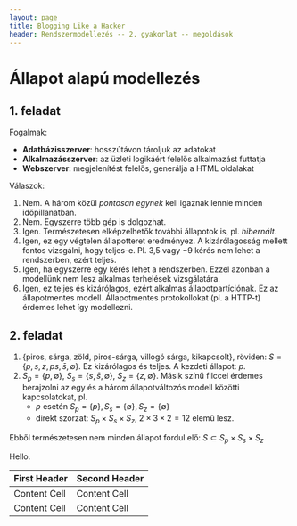 ```yaml
---
layout: page
title: Blogging Like a Hacker
header: Rendszermodellezés -- 2. gyakorlat -- megoldások
---
```


# Állapot alapú modellezés

## 1. feladat

Fogalmak:

* **Adatbázisszerver**: hosszútávon tároljuk az adatokat
* **Alkalmazásszerver**: az üzleti logikáért felelős alkalmazást futtatja
* **Webszerver**: megjelenítést felelős, generálja a HTML oldalakat

Válaszok:

1. Nem. A három közül *pontosan egynek* kell igaznak lennie minden időpillanatban.
1. Nem. Egyszerre több gép is dolgozhat.
1. Igen. Természetesen elképzelhetők további állapotok is, pl. *hibernált*.
1. Igen, ez egy végtelen állapotteret eredményez. A kizárólagosság mellett fontos vizsgálni, hogy teljes-e. Pl. 3,5 vagy $-9$ kérés nem lehet a rendszerben, ezért teljes.
1. Igen, ha egyszerre egy kérés lehet a rendszerben. Ezzel azonban a modellünk nem lesz alkalmas terhelések vizsgálatára.
1. Igen, ez teljes és kizárólagos, ezért alkalmas állapotpartíciónak. Ez az állapotmentes modell. Állapotmentes protokollokat (pl. a HTTP-t) érdemes lehet így modellezni.

## 2. feladat

1. {piros, sárga, zöld, piros-sárga, villogó sárga, kikapcsolt}, röviden: $S = \{p, s, z, ps, \bar{s}, \emptyset\}$. Ez kizárólagos és teljes. A kezdeti állapot: $p$.
1. $S_p = \{p, \emptyset\}$, $S_s = \{s, \bar{s}, \emptyset\}$, $S_z = \{z, \emptyset\}$. Másik színű filccel érdemes berajzolni az egy és a három állapotváltozós modell közötti kapcsolatokat, pl.
   * $p$ esetén $S_p = \{p\}, S_s = \{\emptyset\}, S_z = \{\emptyset\}$
   * direkt szorzat: $S_p \times S_s \times S_z$, $2 \times 3 \times 2 = 12$ elemű lesz.

Ebből természetesen nem minden állapot fordul elő: $S \subset S_p \times S_s \times S_z$

Hello.

First Header  | Second Header
------------- | -------------
Content Cell  | Content Cell
Content Cell  | Content Cell
